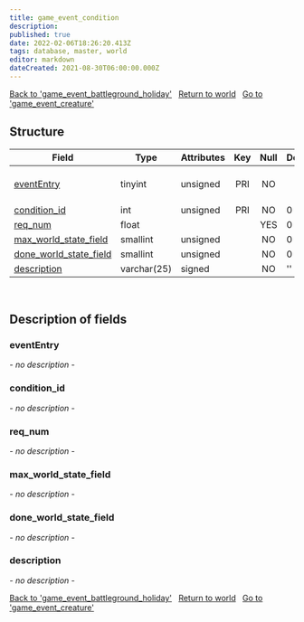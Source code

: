 ```yaml
---
title: game_event_condition
description: 
published: true
date: 2022-02-06T18:26:20.413Z
tags: database, master, world
editor: markdown
dateCreated: 2021-08-30T06:00:00.000Z
---
```


<a href="https://trinitycore.info/en/database/master/world/game_event_battleground_holiday" class="mt-5 v-btn v-btn--depressed v-btn--flat v-btn--outlined theme--light v-size--default darkblue--text text--lighten-3"><span class="v-btn__content"><i aria-hidden="true" class="v-icon notranslate v-icon--left mdi mdi-arrow-left theme--light"></i><span>Back to 'game_event_battleground_holiday'</span></span></a>&nbsp;&nbsp;&nbsp;<a href="https://trinitycore.info/en/database/master/world/home" class="mt-5 v-btn v-btn--depressed v-btn--flat v-btn--outlined theme--light v-size--default darkblue--text text--lighten-3"><span class="v-btn__content"><i aria-hidden="true" class="v-icon notranslate v-icon--left mdi mdi-home-outline theme--light"></i><span>Return to world</span></span></a>&nbsp;&nbsp;&nbsp;<a href="https://trinitycore.info/en/database/master/world/game_event_creature" class="mt-5 v-btn v-btn--depressed v-btn--flat v-btn--outlined theme--light v-size--default darkblue--text text--lighten-3"><span class="v-btn__content"><span>Go to 'game_event_creature'</span><i aria-hidden="true" class="v-icon notranslate v-icon--right mdi mdi-arrow-right theme--light"></i></span></a>

## Structure

| Field | Type | Attributes | Key | Null | Default | Extra | Comment |
| --- | --- | --- | :---: | :---: | --- | --- | --- |
| [eventEntry](#evententry) | tinyint | unsigned | PRI | NO |  |  | Entry of the game event |
| [condition_id](#condition_id) | int | unsigned | PRI | NO | 0 |  |  |
| [req_num](#req_num) | float |  |  | YES | 0 |  |  |
| [max_world_state_field](#max_world_state_field) | smallint | unsigned |  | NO | 0 |  |  |
| [done_world_state_field](#done_world_state_field) | smallint | unsigned |  | NO | 0 |  |  |
| [description](#description) | varchar(25) | signed |  | NO | '' |  |  |
&nbsp;
## Description of fields

### eventEntry
*- no description -*
&nbsp;

### condition_id
*- no description -*
&nbsp;

### req_num
*- no description -*
&nbsp;

### max_world_state_field
*- no description -*
&nbsp;

### done_world_state_field
*- no description -*
&nbsp;

### description
*- no description -*
&nbsp;

<a href="https://trinitycore.info/en/database/master/world/game_event_battleground_holiday" class="mt-5 v-btn v-btn--depressed v-btn--flat v-btn--outlined theme--light v-size--default darkblue--text text--lighten-3"><span class="v-btn__content"><i aria-hidden="true" class="v-icon notranslate v-icon--left mdi mdi-arrow-left theme--light"></i><span>Back to 'game_event_battleground_holiday'</span></span></a>&nbsp;&nbsp;&nbsp;<a href="https://trinitycore.info/en/database/master/world/home" class="mt-5 v-btn v-btn--depressed v-btn--flat v-btn--outlined theme--light v-size--default darkblue--text text--lighten-3"><span class="v-btn__content"><i aria-hidden="true" class="v-icon notranslate v-icon--left mdi mdi-home-outline theme--light"></i><span>Return to world</span></span></a>&nbsp;&nbsp;&nbsp;<a href="https://trinitycore.info/en/database/master/world/game_event_creature" class="mt-5 v-btn v-btn--depressed v-btn--flat v-btn--outlined theme--light v-size--default darkblue--text text--lighten-3"><span class="v-btn__content"><span>Go to 'game_event_creature'</span><i aria-hidden="true" class="v-icon notranslate v-icon--right mdi mdi-arrow-right theme--light"></i></span></a>

